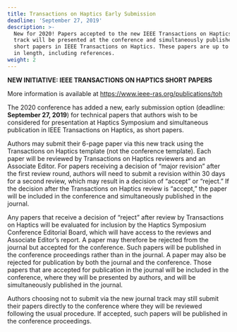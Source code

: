 ```yaml
---
title: Transactions on Haptics Early Submission
deadline: 'September 27, 2019'
description: >-
  New for 2020! Papers accepted to the new IEEE Transactions on Haptics journal
  track will be presented at the conference and simultaneously published as
  short papers in IEEE Transactions on Haptics. These papers are up to 6 pages
  in length, including references.
weight: 2
---
```

**NEW INITIATIVE: IEEE TRANSACTIONS ON HAPTICS SHORT PAPERS**

More information is available at <https://www.ieee-ras.org/publications/toh>

The 2020 conference has added a new, early submission option (deadline: **September 27, 2019**) for technical papers that authors wish to be considered for presentation at Haptics Symposium and simultaneous publication in IEEE Transactions on Haptics, as short papers. 

Authors may submit their 6-page paper via this new track using the Transactions on Haptics template (not the conference template).  Each paper will be reviewed by Transactions on Haptics reviewers and an Associate Editor.  For papers receiving a decision of “major revision” after the first review round, authors will need to submit a revision within 30 days for a second review, which may result in a decision of “accept” or “reject.”  If the decision after the Transactions on Haptics review is “accept,” the paper will be included in the conference and simultaneously published in the journal.

Any papers that receive a decision of “reject” after review by Transactions on Haptics will be evaluated for inclusion by the Haptics Symposium Conference Editorial Board, which will have access to the reviews and Associate Editor’s report.  A paper may therefore be rejected from the journal but accepted for the conference. Such papers will be published in the conference proceedings rather than in the journal.  A paper may also be rejected for publication by both the journal and the conference.  Those papers that are accepted for publication in the journal will be included in the conference, where they will be presented by authors, and will be simultaneously published in the journal.

Authors choosing not to submit via the new journal track may still submit their papers directly to the conference where they will be reviewed following the usual procedure.  If accepted, such papers will be published in the conference proceedings.
